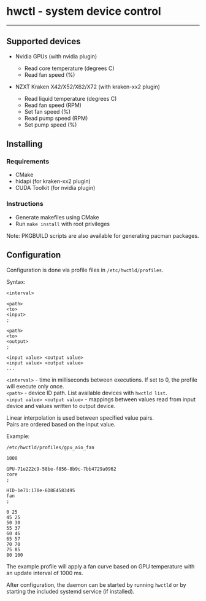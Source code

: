 # hwctl - system device control

---
## Supported devices

* Nvidia GPUs (with nvidia plugin)
  * Read core temperature (degrees C)
  * Read fan speed (%)


* NZXT Kraken X42/X52/X62/X72 (with kraken-xx2 plugin)
  * Read liquid temperature (degrees C)
  * Read fan speed (RPM)
  * Set fan speed (%)
  * Read pump speed (RPM)
  * Set pump speed (%)

## Installing

### Requirements

* CMake
* hidapi (for kraken-xx2 plugin)
* CUDA Toolkit (for nvidia plugin)

### Instructions

* Generate makefiles using CMake
* Run `make install` with root privileges

Note: PKGBUILD scripts are also available for generating pacman packages.

## Configuration

Configuration is done via profile files in `/etc/hwctld/profiles`.

Syntax:

```
<interval>

<path>
<to>
<input>
;

<path>
<to>
<output>
;

<input value> <output value>
<input value> <output value>
...
```

`<interval>` - time in milliseconds between executions. If set to 0, the profile will execute only once.  
`<path>` - device ID path. List available devices with `hwctld list`.  
`<input value> <output value>` - mappings between values read from input device and values written to output device.

Linear interpolation is used between specified value pairs.  
Pairs are ordered based on the input value.

Example:

`/etc/hwctld/profiles/gpu_aio_fan`

```
1000

GPU-71e222c9-58be-f856-8b9c-7bb4729a0962
core
;

HID-1e71:170e-6D8E4583495
fan
;

0 25
45 25
50 30
55 37
60 46
65 57
70 70
75 85
80 100
```

The example profile will apply a fan curve based on GPU temperature with an update interval of 1000 ms.

After configuration, the daemon can be started by running `hwctld` or by starting the included systemd service (if installed).